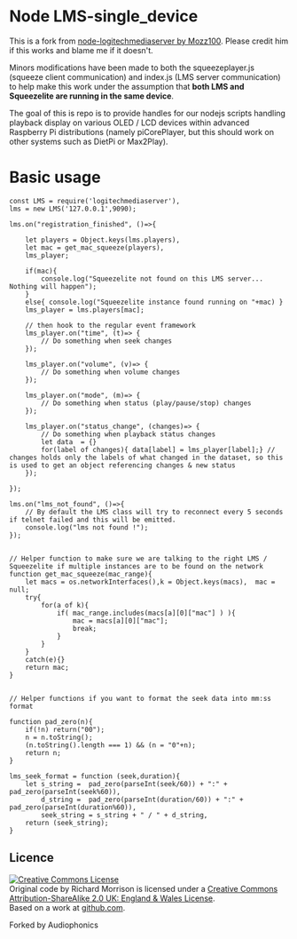 # Node LMS-single_device


This is a fork from [node-logitechmediaserver by Mozz100](https://github.com/mozz100/node-logitechmediaserver). Please credit him if this works and blame me if it doesn't. 

Minors modifications have been made to both the squeezeplayer.js (squeeze client communication) and index.js (LMS server communication) to help make this work under the assumption that **both LMS and Squeezelite are running in the same device**.  

The goal of this is repo is to provide handles for our nodejs scripts handling playback display on various OLED / LCD devices within advanced Raspberry Pi distributions (namely piCorePlayer, but this should work on other systems such as DietPi or Max2Play).

# Basic usage 
```
const LMS = require('logitechmediaserver'),
lms = new LMS('127.0.0.1',9090);

lms.on("registration_finished", ()=>{
	
	let players = Object.keys(lms.players),
	let mac = get_mac_squeeze(players),
	lms_player;
	
	if(mac){
		console.log("Squeezelite not found on this LMS server... Nothing will happen");
	}
	else{ console.log("Squeezelite instance found running on "+mac) }
	lms_player = lms.players[mac];
	
	// then hook to the regular event framework 
	lms_player.on("time", (t)=> { 
		// Do something when seek changes
	});	
	
	lms_player.on("volume", (v)=> {
		// Do something when volume changes
	});	
	
	lms_player.on("mode", (m)=> {
		// Do something when status (play/pause/stop) changes
	});	
	
	lms_player.on("status_change", (changes)=> { 
		// Do something when playback status changes
		let data  = {}
		for(label of changes){ data[label] = lms_player[label];} // changes holds only the labels of what changed in the dataset, so this is used to get an object referencing changes & new status
	});	
	
});

lms.on("lms_not_found", ()=>{ 
	// By default the LMS class will try to reconnect every 5 seconds if telnet failed and this will be emitted.
	console.log("lms not found !");
});


// Helper function to make sure we are talking to the right LMS / Squeezelite if multiple instances are to be found on the network
function get_mac_squeeze(mac_range){
	let macs = os.networkInterfaces(),k = Object.keys(macs),  mac = null;
	try{
		for(a of k){
			if( mac_range.includes(macs[a][0]["mac"] ) ){
				mac = macs[a][0]["mac"];
				break;
			}
		}
	}
	catch(e){}
	return mac;
}


// Helper functions if you want to format the seek data into mm:ss format 

function pad_zero(n){
    if(!n) return("00");
    n = n.toString(); 
    (n.toString().length === 1) && (n = "0"+n);
    return n;
}

lms_seek_format = function (seek,duration){
    let s_string =  pad_zero(parseInt(seek/60)) + ":" + pad_zero(parseInt(seek%60)),
        d_string =  pad_zero(parseInt(duration/60)) + ":" + pad_zero(parseInt(duration%60)),
		seek_string = s_string + " / " + d_string,
	return (seek_string);
}

```


Licence
-------

<a rel="license" href="http://creativecommons.org/licenses/by-sa/2.0/uk/">
<img alt="Creative Commons License" style="border-width:0" src="http://i.creativecommons.org/l/by-sa/2.0/uk/88x31.png" />
</a><br />
Original code by <span xmlns:cc="http://creativecommons.org/ns#" property="cc:attributionName">Richard Morrison</span>
is licensed under a <a rel="license" href="http://creativecommons.org/licenses/by-sa/2.0/uk/">Creative Commons Attribution-ShareAlike 2.0 UK: England &amp; Wales License</a>.
<br />
Based on a work at <a xmlns:dct="http://purl.org/dc/terms/" href="https://github.com/mozz100/node-logitechmediaserver" rel="dct:source">github.com</a>.

Forked by Audiophonics

